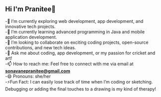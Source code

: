 ## Hi I'm Pranitee👋

 -🔭 I’m currently exploring web development, app development, and innovative tech projects.<br>
 -🌱 I’m currently learning advanced programming in Java and mobile application development.<br>
 -👯 I’m looking to collaborate on exciting coding projects, open-source contributions, and new tech ideas.<br>
 -💬 Ask me about coding, app development, or my passion for cricket and art!<br>
 -📫 How to reach me: Feel free to connect with me via email at **sonavanepranitee@gmail.com**<br>
 -😄 Pronouns: she/her<br>
 -⚡Fun Fact: I can easily lose track of time when I’m coding or sketching. Debugging or adding the final touches to a drawing is my kind of therapy!<br>
 
<!--
**Pranitee/Pranitee** is a ✨ _special_ ✨ repository because its `README.md` (this file) appears on your GitHub profile.

Here are some ideas to get you started:

- 🔭 I’m currently working on ...
- 🌱 I’m currently learning ...
- 👯 I’m looking to collaborate on ...
- 🤔 I’m looking for help with ...
- 💬 Ask me about ...
- 📫 How to reach me: ...
- 😄 Pronouns: ...
- ⚡ Fun fact: ...
-->
